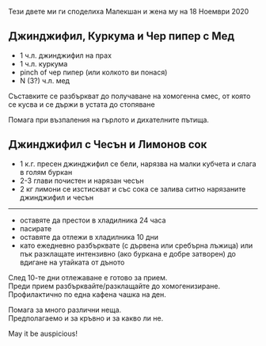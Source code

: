 Тези двете ми ги споделиха Малекшан и жена му на 18 Ноември 2020

## Джинджифил, Куркума и Чер пипер с Мед

- 1 ч.л. джинджифил на прах
- 1 ч.л. куркума
- pinch of чер пипер (или колкото ви понася)
- N (3?) ч.л. мед

Съставките се разбъркват до получаване на хомогенна смес, от която се кусва и се държи в устата до стопяване

Помага при възпаления на гърлото и дихателните пътища.

## Джинджифил с Чесън и Лимонов сок

- 1 к.г. пресен джинджифил се бели, нарязва на малки кубчета и слага в голям буркан
- 2-3 глави почистен и нарязан чесън
- 2 кг лимони се изстискват и със сока се залива ситно нарязаните джинджифил и чесън
---
- оставяте да престои в хладилника 24 часа
- пасирате 
- оставяте да отлежи в хладилника 10 дни
- като ежедневно разбърквате (с дървена или сребърна лъжица) или пък разклащате интензивно (ако буркана е добре затворен) до вдигане на утайката от дъното

След 10-те дни отлежаване е готово за прием.  
Преди прием разбърквайте/разклащайте до хомогенизиране.  
Профилактично по една кафена чашка на ден.  

Помага за много различни неща.  
Предполагаемо и за кръвно и за какво ли не.  

May it be auspicious!
